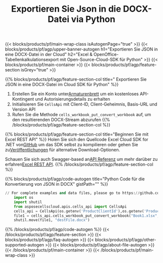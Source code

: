 ﻿---
title: Exportieren Sie Json in die DOCX-Datei via Python
description: Aspose.Cells Cloud REST API unterstützt den Export von Excel Dateien und internen Objekten in verschiedene Formatdateien. SDK unterstützt verschiedene Entwicklungssprachen. Dazu gehören Android, C#, Go, Java, NodeJS, Perl, PHP, Python, Ruby und Swift.
url: /de/python/export/json-to-docx/
---
{{< blocks/products/pf/main-wrap-class isAutogenPage="true" >}}
{{< blocks/products/pf/agp/upper-banner-autogen h1="Exportieren Sie JSON in eine DOCX-Datei in der Cloud" h2="Excel & OpenOffice-Tabellenkalkulationsexport mit Open-Source-Cloud-SDK für Python" >}}
{{< blocks/products/pf/main-container >}}
{{< blocks/products/pf/agp/feature-section isGrey="true" >}}

{{% blocks/products/pf/agp/feature-section-col title=" Exportieren Sie JSON in eine DOCX-Datei im Cloud SDK für Python" %}}
1.  Erstellen Sie ein Konto unter<a href="https://dashboard.aspose.cloud/">Armaturenbrett</a> um ein kostenloses API-Kontingent und Autorisierungsdetails zu erhalten
1. Initialisieren Sie ```CellsApi``` mit Client-ID, Client-Geheimnis, Basis-URL und Version API
1. Rufen Sie die Methode ```cells_workbook_put_convert_workbook``` auf, um den resultierenden DOCX-Stream abzurufen
{{% /blocks/products/pf/agp/feature-section-col %}}

{{% blocks/products/pf/agp/feature-section-col title="Beginnen Sie mit Excel REST API" %}}
 Holen Sie sich den Quellcode Excel Cloud SDK for .NET von[GitHub](https://github.com/aspose-cells-cloud/aspose-cells-cloud-python) um das SDK selbst zu kompilieren oder gehen Sie zu[Veröffentlichungen](https://github.com/aspose-cells-cloud/aspose-cells-cloud-python/releases) für alternative Download-Optionen.

 Schauen Sie sich auch Swagger-based an[API Referenz]() um mehr darüber zu erfahren[Excel REST API](https://products.aspose.cloud/cells/curl/).
{{% /blocks/products/pf/agp/feature-section-col %}}

{{% blocks/products/pf/agp/code-autogen title="Python Code für die Konvertierung von JSON in DOCX" gistPath="" %}}
```python
// For complete examples and data files, please go to https://github.com/aspose-cells-cloud/aspose-cells-cloud-python/
    import os
    import shutil
    from asposecellscloud.apis.cells_api import CellsApi
    cells_api = CellsApi(os.getenv('ProductClientId'),os.getenv('ProductClientSecret'))
    file1 = cells_api.cells_workbook_put_convert_workbook("Book1.xlsx",format="docx")
    shutil.move(file1, "destFile.docx")     
```

{{% /blocks/products/pf/agp/code-autogen %}}
{{< /blocks/products/pf/agp/feature-section >}}
{{< blocks/products/pf/agp/faq-autogen >}}
{{< blocks/products/pf/agp/other-supported-autogen >}}
{{< blocks/products/pf/agp/about-file-autogen >}}
{{< /blocks/products/pf/main-container >}}
{{< /blocks/products/pf/main-wrap-class >}}
